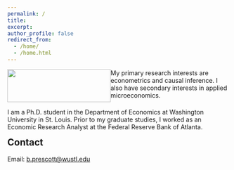 ```yaml
---
permalink: /
title: 
excerpt:
author_profile: false
redirect_from: 
  - /home/
  - /home.html
---
```

<img src="{{ site.url }}{{ site.baseurl }}/images/wustl-profile-picture.png" alt="" height= "75" width="235" style="float:left;"/>

<p style="float:right;">I am a Ph.D. student in the Department of Economics at Washington University in St. Louis. Prior to my graduate studies, I worked as an Economic Research Analyst at the Federal Reserve Bank of Atlanta.

My primary research interests are econometrics and causal inference. I also have secondary interests in applied microeconomics.
</p>

## Contact
Email: [b.prescott@wustl.edu](mailto::b.prescott@wustl.edu)